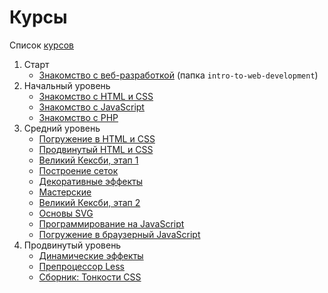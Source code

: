 # Курсы 
Список [курсов](https://htmlacademy.ru/courses/)
   1. Старт 
      * [Знакомство с веб-разработкой](https://htmlacademy.ru/courses/intro-to-web-development) (папка `intro-to-web-development`)
   2. Начальный уровень
      * [Знакомство с HTML и CSS](https://htmlacademy.ru/courses/basic-html-css)
      * [Знакомство с JavaScript](https://htmlacademy.ru/courses/basic-javascript)
      * [Знакомство с PHP](https://htmlacademy.ru/courses/basic-php)
   3. Средний уровень
      * [Погружение в HTML и CSS](https://htmlacademy.ru/courses/dive-into-html-css)
      * [Продвинутый HTML и CSS](https://htmlacademy.ru/courses/advanced-html-css)
      * [Великий Кексби, этап 1](https://htmlacademy.ru/courses/keksby)
      * [Построение сеток](https://htmlacademy.ru/courses/layout)
      * [Декоративные эффекты](https://htmlacademy.ru/courses/decoration)
      * [Мастерские](https://htmlacademy.ru/courses/workshop)
      * [Великий Кексби, этап 2](https://htmlacademy.ru/courses/keksby-2)
      * [Основы SVG](https://htmlacademy.ru/courses/svg)
      * [Программирование на JavaScript](https://htmlacademy.ru/courses/javascript)
      * [Погружение в браузерный JavaScript](https://htmlacademy.ru/courses/javascript-in-browser)
   4. Продвинутый уровень
      * [Динамические эффекты](https://htmlacademy.ru/courses/dynamic)
      * [Препроцессор Less](https://htmlacademy.ru/courses/less)
      * [Сборник: Тонкости CSS](https://htmlacademy.ru/courses/css-tricks)

